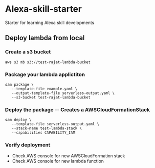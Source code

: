 # Alexa-skill-starter
Starter for learning Alexa skill developments

## Deploy lambda from local

### Create a  s3 bucket
`aws s3 mb s3://test-rajat-lambda-bucket`

### Package your lambda applictiton
```
sam package \
   --template-file example.yaml \
   --output-template-file serverless-output.yaml \
   --s3-bucket test-rajat-lambda-bucket
```

### Deploy the package -- Creates a AWSCloudFormationStack
```
sam deploy \
   --template-file serverless-output.yaml \
   --stack-name test-lambda-stack \
   --capabilities CAPABILITY_IAM
```

### Verify deployment
- Check AWS console for new AWSCloudFormation stack
- Check AWS console for new lambda function

